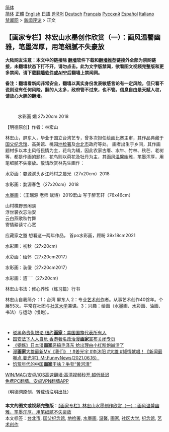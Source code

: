  <!-- 面包屑导航 --> <div class="breadcrumb"><!-- GTranslate: https://gtranslate.io/ -->  <div class="switcher notranslate">  <div class="selected">  <a href="#" onclick="return false;"> 简体</a>  </div>  <div class="option">  <a href="https://www.bannedbook.org" onclick="doGTranslate('zh-CN|zh-CN');jQuery('div.switcher div.selected a').html(jQuery(this).html());return false;" title="简体中文" class="nturl selected"> 简体</a>  <a href="https://www.bannedbook.org/zh-tw/" onclick="doGTranslate('zh-CN|zh-TW');jQuery('div.switcher div.selected a').html(jQuery(this).html());return false;" title="繁體中文" class="nturl"> 正體</a>  <a href="https://www.bannedbook.org/en/" onclick="doGTranslate('zh-CN|en');jQuery('div.switcher div.selected a').html(jQuery(this).html());return false;" title="English" class="nturl"> English</a>  <a href="https://www.bannedbook.org/ja/" onclick="doGTranslate('zh-CN|ja');jQuery('div.switcher div.selected a').html(jQuery(this).html());return false;" title="日本語" class="nturl"> 日語</a>  <a href="https://www.bannedbook.org/ko/" onclick="doGTranslate('zh-CN|ko');jQuery('div.switcher div.selected a').html(jQuery(this).html());return false;" title="한국어" class="nturl"> 한국어</a>  <a href="https://www.bannedbook.org/de/" onclick="doGTranslate('zh-CN|de');jQuery('div.switcher div.selected a').html(jQuery(this).html());return false;" title="Deutsch" class="nturl"> Deutsch</a>  <a href="https://www.bannedbook.org/fr/" onclick="doGTranslate('zh-CN|fr');jQuery('div.switcher div.selected a').html(jQuery(this).html());return false;" title="Français" class="nturl"> Français</a>  <a href="https://www.bannedbook.org/ru/" onclick="doGTranslate('zh-CN|ru');jQuery('div.switcher div.selected a').html(jQuery(this).html());return false;" title="Русский" class="nturl"> Русский</a>  <a href="https://www.bannedbook.org/es/" onclick="doGTranslate('zh-CN|es');jQuery('div.switcher div.selected a').html(jQuery(this).html());return false;" title="Español" class="nturl"> Español</a>  <a href="https://www.bannedbook.org/it/" onclick="doGTranslate('zh-CN|it');jQuery('div.switcher div.selected a').html(jQuery(this).html());return false;" title="Italiano" class="nturl"> Italiano</a>  </div>  </div>      <div class='breadcrumb-sub'><!-- Breadcrumb NavXT 6.3.0 --> <a href="https://www.bannedbook.org/" class="home">禁闻网</a> &gt; <a href="https://www.bannedbook.org/bnews/comments/" class="category">新闻评论</a> &gt; 正文</div></div><h2>【画家专栏】林宏山水墨创作欣赏（一）：画风温馨幽雅，笔墨浑厚，用笔细腻不失豪放</h2> <p class="notice"><b>大陆网友注意：本文中的链接除 <a href="https://github.com/bannedbook/fanqiang" >翻墙</a>软件下载和<a href="https://github.com/killgcd/justmysocks/blob/master/README.md">翻墙推荐</a>链接外全部为禁网链接，未翻墙状态下打不开，请勿点击。此为文字版禁闻，欲看图文视频完整版和更多禁闻，请下载<a href="https://github.com/bannedbook/fanqiang">翻墙软件或APP</a>后翻墙上禁闻网。</p><p>备注：翻墙看新闻非常安全，翻墙以真实身份发表敏感言论有一定风险，但只看不说则没有任何风险，翻的人太多，政府管不过来，也不管。信息自由是天赋人权，请放心大胆的翻墙。</b></p>  <div class="entry"> <br /> <figure><a href="https://i2.wp.com/upload-images-bucket-v64rleca837do.s3.eu-west-1.amazonaws.com/wp-content/uploads/2021/07/15092522/208935892_880731789207916_894104430148611291_n.jpg?fit=1440%2C1061&#038;ssl=1" data-caption="水彩画 媚 27x20cm 2018"></a><figcaption class="wp-caption-text">水彩画 媚 27x20cm 2018</figcaption></figure> <p>【明德原创】作者：林宏山</p> <p>林宏山，屏东人，毕业于国立台湾艺专，曾多次担任绘画比赛主审，其作品典藏于<a href="https://www.bannedbook.org/bnews/tag/%E5%9B%BD%E7%88%B6%E7%BA%AA%E5%BF%B5%E9%A6%86/" class="st_tag internal_tag" rel="tag" title="标签 国父纪念馆 下的日志">国父纪念馆</a>、高美馆、桃园<a href="https://www.bannedbook.org/bnews/tag/%E5%9C%B0%E6%A3%80%E7%BD%B2/" class="st_tag internal_tag" rel="tag" title="标签 地检署 下的日志">地检署</a>及<a href="https://www.bannedbook.org/bnews/tag/%E5%8F%B0%E5%8C%97%E5%B8%82/" class="st_tag internal_tag" rel="tag" title="标签 台北市 下的日志">台北市</a>政府等处。 画者出生于乡间，其作画题材多以本土风俗民情为主，花鸟为辅，因此农家古厝、水牛、竹林、秋芒、老树等，都是作画的题材，花鸟则以荷花及牡丹为主，其画风<a href="https://www.bannedbook.org/bnews/tag/%E6%B8%A9%E9%A6%A8/" class="st_tag internal_tag" rel="tag" title="标签 温馨 下的日志">温馨</a>幽雅，笔墨浑厚，用笔细腻不失豪放。敬请欣赏林先生画作：</p> <p>水彩画：婺源溪头乡江岭村之晨光（27x20cm）2018</p> <p></p> <p>水彩画：婺源春色（27x20cm）2018</p> <p></p>  <p><a href="https://www.bannedbook.org/bnews/tag/%E6%B0%B4%E5%A2%A8%E7%94%BB/" class="st_tag internal_tag" rel="tag" title="标签 水墨画 下的日志">水墨画</a>：（王瑞源 老师 赋诗）2019宏山 写于醉艺轩（76x46cm）</p> <p>山村樵野景闲淡<br /> 浮世裳衣忘泊安<br /> 云白燕歌秋竹舞<br /> 寄情耕读寸心宽</p> <p></p> <p>应藏家之邀 想看这一两年作品， 首po水彩画，顾盼 39x18cm2021</p> <p></p> <p>水彩画：初秋（27x20cm）</p>  <p></p> <p>水彩画：缅怀（27x20cm2017）</p> <p></p> <p>水彩画：装傻（27x20cm2017）</p> <p></p> <p>水彩画：遗˙˙˙˙˙（27x20cm）</p>  <p></p> <p>林宏山书法：修心养性（练习篇）行书</p> <p>林宏山自我简介：1：台湾 屏东人 2：专业<a href="https://www.bannedbook.org/bnews/tag/%E8%89%BA%E6%9C%AF%E5%88%9B%E4%BD%9C/" class="st_tag internal_tag" rel="tag" title="标签 艺术创作 下的日志">艺术创作</a>者。从事艺术创作40馀年。个展55次。平常在社团与<a href="https://www.bannedbook.org/bnews/tag/%E7%A4%BE%E5%8C%BA%E5%A4%A7%E5%AD%A6/" class="st_tag internal_tag" rel="tag" title="标签 社区大学 下的日志">社区大学</a>兼课。3：兴趣：绘画（水墨画、水彩画、油画、书法）与运动（慢跑）。</p> <p>&nbsp;</p> <ul class='op-related-articles' title='相关阅读'> <li><a href='https://www.bannedbook.org/bnews/cnnews/20210710/1584349.html' target='_blank'>驳黑命贵仇恨论 纽约<b>画家</b>：美国国旗代表所有人</a></li> <li><a href='https://www.bannedbook.org/bnews/ssgc/20210628/1576080.html' target='_blank'>国安法下人人自危 香港著名政治漫<b>画家</b>宣布关闭专页</a></li> <li><a href='https://www.bannedbook.org/bnews/comments/20210618/1568936.html' target='_blank'>《钢炼》日本漫<b>画家</b>恶搞毛泽东 给出理由小红粉炮崩溃了</a></li> <li><a href='https://www.bannedbook.org/bnews/comments/20210617/1568407.html' target='_blank'>漫<b>画家</b>大雄最新MV《我们》！#姜光宇 #李沐阳 #大雄 #倾情献唱！【新闻最嘲点 姜光宇】Mr.FunnyNews(2021.06.16）‬</a></li> <li><a href='https://www.bannedbook.org/bnews/lifebaike/20210610/1563752.html' target='_blank'>饥荒年代的中国<b>画家</b>干啥？争夸“黄河清”</a></li> </ul> <p class="texttj"> <a href="https://github.com/bannedbook/fanqiang/wiki/V2ray%E6%9C%BA%E5%9C%BA" target="_blank">WIN/MAC/安卓/iOS高速翻墙:高清视频秒开,超低延迟</a><br/> <a href="https://github.com/bannedbook/fanqiang/wiki/%E7%A6%81%E9%97%BB%E7%BD%91%E5%AE%89%E5%8D%93%E7%BF%BB%E5%A2%99%E6%96%B0%E9%97%BBAPP" target="_blank">免费PC翻墙、安卓VPN翻墙APP</a></p><p>（明德网原创，转载请注明出处）</p> <a name='sharetosocial'></a>  <div style="margin-bottom:5px;padding-bottom:5px;clear:both"> <div id="archive-pix-1" class="banner-ads"> <!-- AuctionX Display platform tag START --> <div id="26318x728x90x621x_ADSLOT2" clicktrack="%%CLICK_URL_ESC%%"></div> <!-- AuctionX Display platform tag END --> </div> <div id="archive-pix-2" class="banner-ads"> <!-- AuctionX Display platform tag START --> <div id="26315x300x250x621x_ADSLOT2" clicktrack="%%CLICK_URL_ESC%%"></div> <!-- AuctionX Display platform tag END --> </div> </div>    <div id="archive-pix-1" class="banner-ads"> <!-- AuctionX Display platform tag START --> <div id="26318x728x90x621x_ADSLOT3" clicktrack="%%CLICK_URL_ESC%%"></div> <!-- AuctionX Display platform tag END --> </div> <div><b>本文的图文或视频完整版</b>：<a href='https://www.bannedbook.org/bnews/comments/20210715/1587708.html'>【画家专栏】林宏山水墨创作欣赏（一）：画风温馨幽雅，笔墨浑厚，用笔细腻不失豪放</a></div>  </div><!--END ENTRY--> <div class="postfooter"> <div>本文标签：<a href="https://www.bannedbook.org/bnews/tag/%E5%8F%B0%E5%8C%97%E5%B8%82/" rel="tag">台北市</a>, <a href="https://www.bannedbook.org/bnews/tag/%E5%9B%BD%E7%88%B6%E7%BA%AA%E5%BF%B5%E9%A6%86/" rel="tag">国父纪念馆</a>, <a href="https://www.bannedbook.org/bnews/tag/%E5%9C%B0%E6%A3%80%E7%BD%B2/" rel="tag">地检署</a>, <a href="https://www.bannedbook.org/bnews/tag/%E6%B0%B4%E5%A2%A8%E7%94%BB/" rel="tag">水墨画</a>, <a href="https://www.bannedbook.org/bnews/tag/%E6%B8%A9%E9%A6%A8/" rel="tag">温馨</a>, <a href="https://www.bannedbook.org/bnews/tag/%E7%94%BB%E5%AE%B6/" rel="tag">画家</a>, <a href="https://www.bannedbook.org/bnews/tag/%E7%A4%BE%E5%8C%BA%E5%A4%A7%E5%AD%A6/" rel="tag">社区大学</a>, <a href="https://www.bannedbook.org/bnews/tag/%E7%BA%AA%E5%BF%B5%E9%A6%86/" rel="tag">纪念馆</a>, <a href="https://www.bannedbook.org/bnews/tag/%E8%89%BA%E6%9C%AF%E5%88%9B%E4%BD%9C/" rel="tag">艺术创作</a></div>  </div><!--END POSTFOOTER--> 